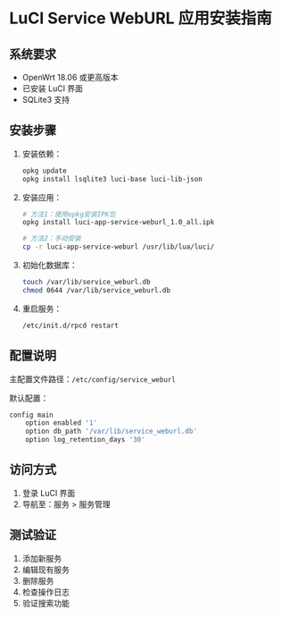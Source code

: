 # LuCI Service WebURL 应用安装指南

## 系统要求
- OpenWrt 18.06 或更高版本
- 已安装 LuCI 界面
- SQLite3 支持

## 安装步骤

1. 安装依赖：
   ```bash
   opkg update
   opkg install lsqlite3 luci-base luci-lib-json
   ```

2. 安装应用：
   ```bash
   # 方法1：使用opkg安装IPK包
   opkg install luci-app-service-weburl_1.0_all.ipk
   
   # 方法2：手动安装
   cp -r luci-app-service-weburl /usr/lib/lua/luci/
   ```

3. 初始化数据库：
   ```bash
   touch /var/lib/service_weburl.db
   chmod 0644 /var/lib/service_weburl.db
   ```

4. 重启服务：
   ```bash
   /etc/init.d/rpcd restart
   ```

## 配置说明

主配置文件路径：`/etc/config/service_weburl`

默认配置：
```bash
config main
    option enabled '1'
    option db_path '/var/lib/service_weburl.db'
    option log_retention_days '30'
```

## 访问方式
1. 登录 LuCI 界面
2. 导航至：服务 > 服务管理

## 测试验证
1. 添加新服务
2. 编辑现有服务
3. 删除服务
4. 检查操作日志
5. 验证搜索功能